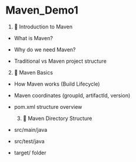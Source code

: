 # Maven_Demo1

1. 🔹 Introduction to Maven
- What is Maven?

- Why do we need Maven?

- Traditional vs Maven project structure

2. 🔹 Maven Basics
- How Maven works (Build Lifecycle)

- Maven coordinates (groupId, artifactId, version)
- pom.xml structure overview

  3. 🔹 Maven Directory Structure
- src/main/java

- src/test/java

- target/ folder
   
